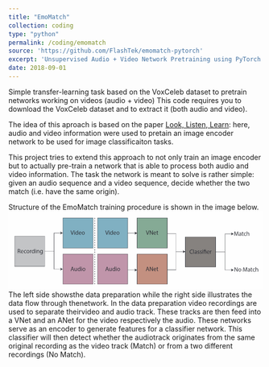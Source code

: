 ```yaml
---
title: "EmoMatch"
collection: coding
type: "python"
permalink: /coding/emomatch
source: 'https://github.com/FlashTek/emomatch-pytorch'
excerpt: 'Unsupervised Audio + Video Network Pretraining using PyTorch based on the correlation between audio and video signal.'
date: 2018-09-01
---
```

Simple transfer-learning task based on the VoxCeleb dataset to pretrain networks working on videos (audio + video)
This code requires you to download the VoxCeleb dataset and to extract it (both audio and video).

The idea of this aproach is based on the paper [Look, Listen, Learn](https://arxiv.org/abs/1705.08168): here, audio and video information were used to pretain an image encoder network to be used for image classificaiton tasks.

This project tries to extend this approach to not only train an image encoder but to actually pre-train a network that is able to process both audio and video information. The task the network is meant to solve is rather simple: given an audio sequence and a video sequence, decide whether the two match (i.e. have the same origin).

Structure of the EmoMatch training procedure is shown in the image below. 
![](https://github.com/FlashTek/emomatch-pytorch/raw/master/avnet_model.png)
The left side showsthe data preparation while the right side illustrates the data flow through thenetwork.  In  the  data  preparation  video  recordings  are  used  to  separate  theirvideo and audio track. These tracks are then feed into a VNet and an ANet for the video respectively the audio. These networks serve as an encoder to generate features for a classifier network. This classifier will then detect whether the audiotrack originates from the same original recording as the video track (Match) or from a two different recordings (No Match).

